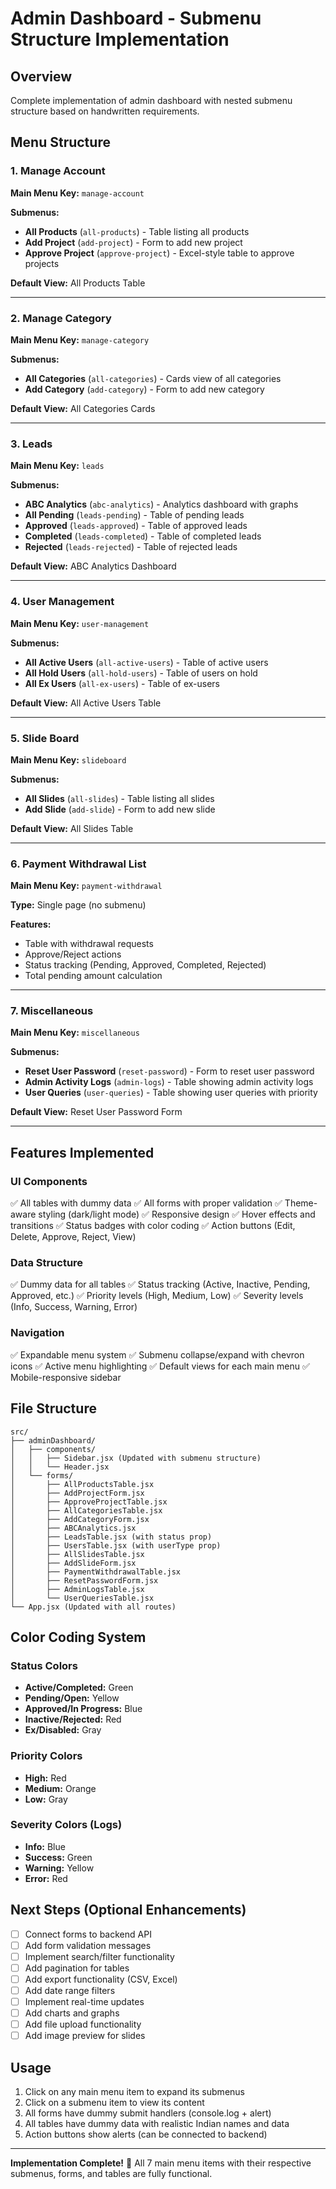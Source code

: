 # Admin Dashboard - Submenu Structure Implementation

## Overview
Complete implementation of admin dashboard with nested submenu structure based on handwritten requirements.

## Menu Structure

### 1. Manage Account
**Main Menu Key:** `manage-account`

**Submenus:**
- **All Products** (`all-products`) - Table listing all products
- **Add Project** (`add-project`) - Form to add new project
- **Approve Project** (`approve-project`) - Excel-style table to approve projects

**Default View:** All Products Table

---

### 2. Manage Category
**Main Menu Key:** `manage-category`

**Submenus:**
- **All Categories** (`all-categories`) - Cards view of all categories
- **Add Category** (`add-category`) - Form to add new category

**Default View:** All Categories Cards

---

### 3. Leads
**Main Menu Key:** `leads`

**Submenus:**
- **ABC Analytics** (`abc-analytics`) - Analytics dashboard with graphs
- **All Pending** (`leads-pending`) - Table of pending leads
- **Approved** (`leads-approved`) - Table of approved leads
- **Completed** (`leads-completed`) - Table of completed leads
- **Rejected** (`leads-rejected`) - Table of rejected leads

**Default View:** ABC Analytics Dashboard

---

### 4. User Management
**Main Menu Key:** `user-management`

**Submenus:**
- **All Active Users** (`all-active-users`) - Table of active users
- **All Hold Users** (`all-hold-users`) - Table of users on hold
- **All Ex Users** (`all-ex-users`) - Table of ex-users

**Default View:** All Active Users Table

---

### 5. Slide Board
**Main Menu Key:** `slideboard`

**Submenus:**
- **All Slides** (`all-slides`) - Table listing all slides
- **Add Slide** (`add-slide`) - Form to add new slide

**Default View:** All Slides Table

---

### 6. Payment Withdrawal List
**Main Menu Key:** `payment-withdrawal`

**Type:** Single page (no submenu)

**Features:**
- Table with withdrawal requests
- Approve/Reject actions
- Status tracking (Pending, Approved, Completed, Rejected)
- Total pending amount calculation

---

### 7. Miscellaneous
**Main Menu Key:** `miscellaneous`

**Submenus:**
- **Reset User Password** (`reset-password`) - Form to reset user password
- **Admin Activity Logs** (`admin-logs`) - Table showing admin activity logs
- **User Queries** (`user-queries`) - Table showing user queries with priority

**Default View:** Reset User Password Form

---

## Features Implemented

### UI Components
✅ All tables with dummy data
✅ All forms with proper validation
✅ Theme-aware styling (dark/light mode)
✅ Responsive design
✅ Hover effects and transitions
✅ Status badges with color coding
✅ Action buttons (Edit, Delete, Approve, Reject, View)

### Data Structure
✅ Dummy data for all tables
✅ Status tracking (Active, Inactive, Pending, Approved, etc.)
✅ Priority levels (High, Medium, Low)
✅ Severity levels (Info, Success, Warning, Error)

### Navigation
✅ Expandable menu system
✅ Submenu collapse/expand with chevron icons
✅ Active menu highlighting
✅ Default views for each main menu
✅ Mobile-responsive sidebar

## File Structure

```
src/
├── adminDashboard/
│   ├── components/
│   │   ├── Sidebar.jsx (Updated with submenu structure)
│   │   └── Header.jsx
│   └── forms/
│       ├── AllProductsTable.jsx
│       ├── AddProjectForm.jsx
│       ├── ApproveProjectTable.jsx
│       ├── AllCategoriesTable.jsx
│       ├── AddCategoryForm.jsx
│       ├── ABCAnalytics.jsx
│       ├── LeadsTable.jsx (with status prop)
│       ├── UsersTable.jsx (with userType prop)
│       ├── AllSlidesTable.jsx
│       ├── AddSlideForm.jsx
│       ├── PaymentWithdrawalTable.jsx
│       ├── ResetPasswordForm.jsx
│       ├── AdminLogsTable.jsx
│       └── UserQueriesTable.jsx
└── App.jsx (Updated with all routes)
```

## Color Coding System

### Status Colors
- **Active/Completed:** Green
- **Pending/Open:** Yellow
- **Approved/In Progress:** Blue
- **Inactive/Rejected:** Red
- **Ex/Disabled:** Gray

### Priority Colors
- **High:** Red
- **Medium:** Orange
- **Low:** Gray

### Severity Colors (Logs)
- **Info:** Blue
- **Success:** Green
- **Warning:** Yellow
- **Error:** Red

## Next Steps (Optional Enhancements)
- [ ] Connect forms to backend API
- [ ] Add form validation messages
- [ ] Implement search/filter functionality
- [ ] Add pagination for tables
- [ ] Add export functionality (CSV, Excel)
- [ ] Add date range filters
- [ ] Implement real-time updates
- [ ] Add charts and graphs
- [ ] Add file upload functionality
- [ ] Add image preview for slides

## Usage

1. Click on any main menu item to expand its submenus
2. Click on a submenu item to view its content
3. All forms have dummy submit handlers (console.log + alert)
4. All tables have dummy data with realistic Indian names and data
5. Action buttons show alerts (can be connected to backend)

---

**Implementation Complete!** 🎉
All 7 main menu items with their respective submenus, forms, and tables are fully functional.
